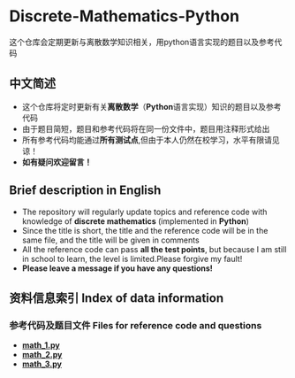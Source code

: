 # Discrete-Mathematics-Python
这个仓库会定期更新与离散数学知识相关，用python语言实现的题目以及参考代码
## 中文简述
* 这个仓库将定时更新有关**离散数学**（**Python**语言实现）知识的题目以及参考代码  
* 由于题目简短，题目和参考代码将在同一份文件中，题目用注释形式给出
* 所有参考代码均能通过**所有测试点**,但由于本人仍然在校学习，水平有限请见谅！  
* **如有疑问欢迎留言！**  

## Brief description in English
* The repository will regularly update topics and reference code with knowledge of **discrete mathematics** (implemented in **Python**)  
* Since the title is short, the title and the reference code will be in the same file, and the title will be given in comments  
* All the reference code can pass **all the test points**, but because I am still in school to learn, the level is limited.Please forgive my fault!  
* **Please leave a message if you have any questions!**  

## 资料信息索引 Index of data information
### 参考代码及题目文件 Files for reference code and questions
* **[math_1.py](https://github.com/MossDream/Discrete-Mathematics-Python/blob/main/Code/math_1.py)**
* **[math_2.py](https://github.com/MossDream/Discrete-Mathematics-Python/blob/main/Code/math_2.py)**
* **[math_3.py](https://github.com/MossDream/Discrete-Mathematics-Python/blob/main/Code/math_3.py)**

  
